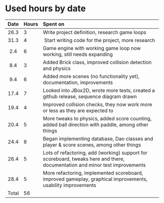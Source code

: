 # Used hours by date

|Date|Hours|Spent on|
|:-----:|:----|:-----|
|26.3| 3   | Write project definition, research game loops |
|31.3| 4   | Start writing code for the project, more research |
|2.4| 6   | Game engine with working game loop now working, still needs expanding |
|8.4| 3   | Added Brick class, improved collision detection and physics |
|9.4| 6   | Added more scenes (no functionality yet), documentation, improvements |
|17.4| 7  | Looked into JBox2D, wrote more tests, created a github release, sequence diagram drawn |
|19.4| 4  | Improved collision checks, they now work more or less as they are expected to |
|20.4| 5  | More tweaks to physics, added score counting, added ball direction with paddle, among other things |
|24.4| 8 | Began implementing database, Dao classes and player & score scenes, among other things |
|26.4| 5 | Lots of refactoring, add (working) support for scoreboard, tweaks here and there, documentation and minor test improvements |
|28.4| 5 | More refactoring, implemented scoreboard, improved gameplay, graphical improvements, usability improvements |
| Total | 56   | |
